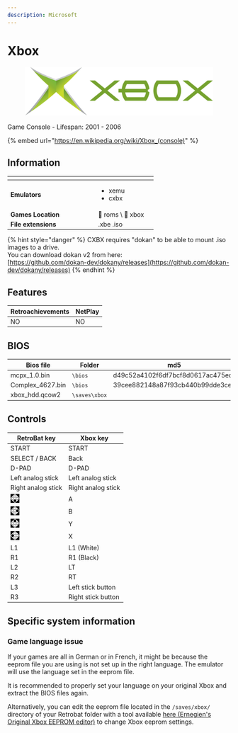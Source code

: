 ```yaml
---
description: Microsoft
---
```


# Xbox

<div align="left">

<figure><img src="https://raw.githubusercontent.com/fabricecaruso/es-theme-carbon/52ff37c9e265587d006945a2ba695b5a962b3a3d/art/logos/xbox.svg" alt=""><figcaption></figcaption></figure>

</div>

Game Console - Lifespan: 2001 - 2006

{% embed url="https://en.wikipedia.org/wiki/Xbox_(console)" %}

## Information

<table data-header-hidden><thead><tr><th width="184"></th><th></th><th data-hidden></th></tr></thead><tbody><tr><td><strong>Emulators</strong></td><td><ul><li>xemu</li><li>cxbx</li></ul></td><td></td></tr><tr><td><strong>Games Location</strong></td><td><span data-gb-custom-inline data-tag="emoji" data-code="1f4c1">📁</span> roms \ <span data-gb-custom-inline data-tag="emoji" data-code="1f4c2">📂</span> xbox</td><td></td></tr><tr><td><strong>File extensions</strong></td><td>.xbe .iso</td><td></td></tr></tbody></table>

{% hint style="danger" %}
CXBX requires "dokan" to be able to mount .iso images to a drive.\
You can download dokan v2 from here:\
[https://github.com/dokan-dev/dokany/releases](https://github.com/dokan-dev/dokany/releases)
{% endhint %}

## Features

| Retroachievements | NetPlay |
| ----------------- | ------- |
| NO                | NO      |

## BIOS

<table><thead><tr><th width="196">Bios file</th><th width="148">Folder</th><th>md5</th></tr></thead><tbody><tr><td>mcpx_1.0.bin</td><td><code>\bios</code></td><td>d49c52a4102f6df7bcf8d0617ac475ed</td></tr><tr><td>Complex_4627.bin</td><td><code>\bios</code></td><td>39cee882148a87f93cb440b99dde3ceb</td></tr><tr><td>xbox_hdd.qcow2</td><td><code>\saves\xbox</code></td><td></td></tr></tbody></table>

## Controls

| RetroBat key                                                                       | Xbox key           |
| ---------------------------------------------------------------------------------- | ------------------ |
| START                                                                              | START              |
| SELECT / BACK                                                                      | Back               |
| D-PAD                                                                              | D-PAD              |
| Left analog stick                                                                  | Left analog stick  |
| Right analog stick                                                                 | Right analog stick |
| ![A](<../../../../.gitbook/assets/image (25).png>)                                 | A                  |
| ![B](<../../../../.gitbook/assets/image (11).png>)                                 | B                  |
| <img src="../../../../.gitbook/assets/image (45).png" alt="" data-size="original"> | Y                  |
| <img src="../../../../.gitbook/assets/image (43).png" alt="" data-size="line">     | X                  |
| L1                                                                                 | L1 (White)         |
| R1                                                                                 | R1 (Black)         |
| L2                                                                                 | LT                 |
| R2                                                                                 | RT                 |
| L3                                                                                 | Left stick button  |
| R3                                                                                 | Right stick button |

## Specific system information

### Game language issue

If your games are all in German or in French, it might be because the eeprom file you are using is not set up in the right language. The emulator will use the language set in the eeprom file.

It is recommended to properly set your language on your original Xbox and extract the BIOS files again.&#x20;

Alternatively, you can edit the eeprom file located in the `/saves/xbox/` directory of your Retrobat folder with a tool available [here (Ernegien's Original Xbox EEPROM editor)](https://github.com/Ernegien/XboxEepromEditor) to change Xbox eeprom settings.
